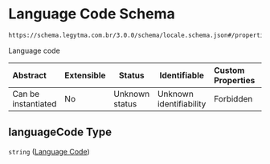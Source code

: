 # Language Code Schema

```txt
https://schema.legytma.com.br/3.0.0/schema/locale.schema.json#/properties/languageCode
```

Language code


| Abstract            | Extensible | Status         | Identifiable            | Custom Properties | Additional Properties | Access Restrictions | Defined In                                                                  |
| :------------------ | ---------- | -------------- | ----------------------- | :---------------- | --------------------- | ------------------- | --------------------------------------------------------------------------- |
| Can be instantiated | No         | Unknown status | Unknown identifiability | Forbidden         | Allowed               | none                | [locale.schema.json\*](../schema/locale.schema.json) |

## languageCode Type

`string` ([Language Code](locale-properties-language-code.md))
